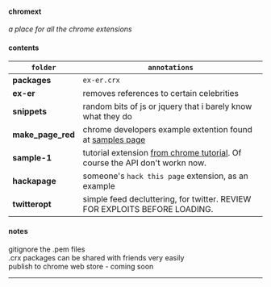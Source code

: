 #### chromext
*a place for all the chrome extensions*

#### contents
|  `folder`			| `annotations` 
| ----------------------| --------------------------------
|  **packages**		| `ex-er.crx`
|  **ex-er**		| removes references to certain celebrities
|  **snippets**		| random bits of js or jquery that i barely know what they do
|  **make_page_red**	| chrome developers example extention found at [samples page][1]
|  **sample-1** 		| tutorial extension [from chrome tutorial][2]. Of course the API don't workn now.
|  **hackapage**		| someone's `hack this page` extension, as an example
|  **twitteropt**		| simple feed decluttering, for twitter. REVIEW FOR EXPLOITS BEFORE LOADING.

#### notes
gitignore the .pem files  
.crx packages can be shared with friends very easily  
publish to chrome web store - coming soon  


----
[1]: https://developer.chrome.com/extensions/samples
[2]: https://developer.chrome.com/extensions/getstarted